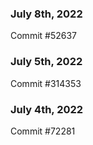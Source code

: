 ### July 8th, 2022

Commit #52637

### July 5th, 2022

Commit #314353


### July 4th, 2022

Commit #72281
